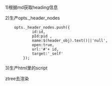 1)根据md获取heading信息

2)生产opts._header_nodes

```
	opts._header_nodes.push({
			id:id, 
			pId:pid , 
			name:$(header_obj).text()||'null', 
			open:true,
			url:'#'+ id,
			target:'_self'
		});
```


3)生产html里的script

ztree去渲染
